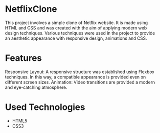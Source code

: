 # NetflixClone

This project involves a simple clone of Netflix website. It is made using HTML and CSS and was created with the aim of applying modern web design techniques. Various techniques were used in the project to provide an aesthetic appearance with responsive design, animations and CSS.

# Features

 Responsive Layout: A responsive structure was established using Flexbox techniques. In this way, a compatible appearance is provided even on different screen sizes.
 Animation: Video transitions are provided a modern and eye-catching atmosphere. 
 
# Used Technologies
- HTML5
- CSS3
